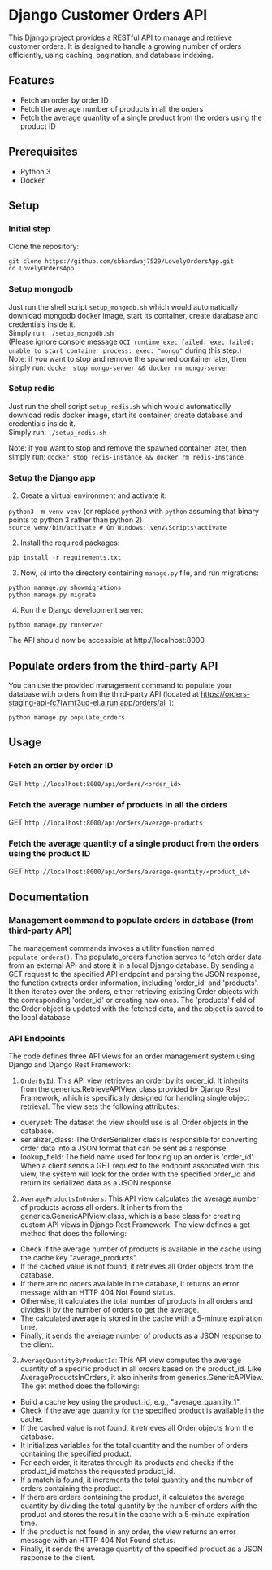 # Django Customer Orders API

This Django project provides a RESTful API to manage and retrieve customer orders. It is designed to handle a growing number of orders efficiently, using caching, pagination, and database indexing.

## Features

- Fetch an order by order ID
- Fetch the average number of products in all the orders
- Fetch the average quantity of a single product from the orders using the product ID

## Prerequisites
- Python 3
- Docker

## Setup

### Initial step

Clone the repository:

`git clone https://github.com/sbhardwaj7529/LovelyOrdersApp.git` <br>
`cd LovelyOrdersApp`
### Setup mongodb

Just run the shell script `setup_mongodb.sh` which would automatically download mongodb docker image, start its container, create database and credentials inside it. <br> Simply run: `./setup_mongodb.sh` <br>
(Please ignore console message `OCI runtime exec failed: exec failed: unable to start container process: exec: "mongo"` during this step.)
<br>
Note: if you want to stop and remove the spawned container later, then simply run: `docker stop mongo-server && docker rm mongo-server`

### Setup redis

Just run the shell script `setup_redis.sh` which would automatically download redis docker image, start its container, create database and credentials inside it. <br> Simply run: `./setup_redis.sh`

Note: if you want to stop and remove the spawned container later, then simply run: `docker stop redis-instance && docker rm redis-instance`
### Setup the Django app

2. Create a virtual environment and activate it:

`python3 -m venv venv` (or replace `python3` with `python` assuming that binary points to python 3 rather than python 2) <br>
`source venv/bin/activate # On Windows: venv\Scripts\activate`

2. Install the required packages:

`pip install -r requirements.txt`

3. Now, `cd` into the directory containing `manage.py` file, and run migrations:

`python manage.py showmigrations` <br>
`python manage.py migrate`

4. Run the Django development server:

`python manage.py runserver`


The API should now be accessible at http://localhost:8000

## Populate orders from the third-party API

You can use the provided management command to populate your database with orders from the third-party API (located at https://orders-staging-api-fc7lwmf3uq-el.a.run.app/orders/all ):

`python manage.py populate_orders`

## Usage

### Fetch an order by order ID

GET `http://localhost:8000/api/orders/<order_id>`

### Fetch the average number of products in all the orders

GET `http://localhost:8000/api/orders/average-products`

### Fetch the average quantity of a single product from the orders using the product ID

GET `http://localhost:8000/api/orders/average-quantity/<product_id>`

## Documentation

### Management command to populate orders in database (from third-party API)

The management commands invokes a utility function named `populate_orders()`. 
The populate_orders function serves to fetch order data from an external API and store it in a local Django database. By sending a GET request to the specified API endpoint and parsing the JSON response, the function extracts order information, including 'order_id' and 'products'. It then iterates over the orders, either retrieving existing Order objects with the corresponding 'order_id' or creating new ones. The 'products' field of the Order object is updated with the fetched data, and the object is saved to the local database. 
### API Endpoints
The code defines three API views for an order management system using Django and Django Rest Framework:

1. `OrderById`: This API view retrieves an order by its order_id. It inherits from the generics.RetrieveAPIView class provided by Django Rest Framework, which is specifically designed for handling single object retrieval. The view sets the following attributes:

- queryset: The dataset the view should use is all Order objects in the database.
- serializer_class: The OrderSerializer class is responsible for converting order data into a JSON format that can be sent as a response.
- lookup_field: The field name used for looking up an order is 'order_id'.
When a client sends a GET request to the endpoint associated with this view, the system will look for the order with the specified order_id and return its serialized data as a JSON response.

2. `AverageProductsInOrders`: This API view calculates the average number of products across all orders. It inherits from the generics.GenericAPIView class, which is a base class for creating custom API views in Django Rest Framework. The view defines a get method that does the following:

- Check if the average number of products is available in the cache using the cache key "average_products".
- If the cached value is not found, it retrieves all Order objects from the database.
- If there are no orders available in the database, it returns an error message with an HTTP 404 Not Found status.
- Otherwise, it calculates the total number of products in all orders and divides it by the number of orders to get the average.
- The calculated average is stored in the cache with a 5-minute expiration time.
- Finally, it sends the average number of products as a JSON response to the client.

3. `AverageQuantityByProductId`: This API view computes the average quantity of a specific product in all orders based on the product_id. Like AverageProductsInOrders, it also inherits from generics.GenericAPIView. The get method does the following:

- Build a cache key using the product_id, e.g., "average_quantity_1".
- Check if the average quantity for the specified product is available in the cache.
- If the cached value is not found, it retrieves all Order objects from the database.
- It initializes variables for the total quantity and the number of orders containing the specified product.
- For each order, it iterates through its products and checks if the product_id matches the requested product_id.
- If a match is found, it increments the total quantity and the number of orders containing the product.
- If there are orders containing the product, it calculates the average quantity by dividing the total quantity by the number of orders with the product and stores the result in the cache with a 5-minute expiration time.
- If the product is not found in any order, the view returns an error message with an HTTP 404 Not Found status.
- Finally, it sends the average quantity of the specified product as a JSON response to the client.



